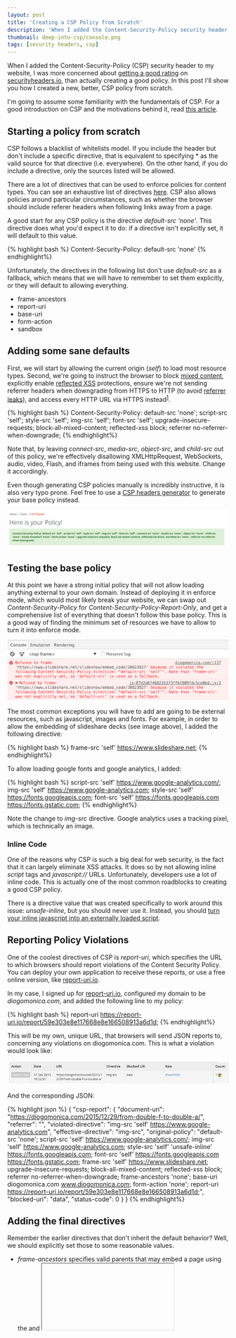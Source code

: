 ```yaml
---
layout: post
title: 'Creating a CSP Policy from Scratch'
description: 'When I added the Content-Security-Policy security header to my website, I was more concerned about getting a good rating on securityheaders.io, than actually creating a good policy. In this post I go over how to create a least-privilege CSP policy from scratch.'
thumbnail: deep-into-csp/console.png
tags: [security headers, csp]
---
```


When I added the Content-Security-Policy (CSP) security header to my website, I was more concerned about [getting a good rating](https://diogomonica.com/2015/12/29/from-double-f-to-double-a/) on [securityheaders.io](https://securityheaders.io), than actually creating a good policy. In this post I'll show you how I created a new, better, CSP policy from scratch.

I'm going to assume some familiarity with the fundamentals of CSP. For a good introduction on CSP and the motivations behind it, read [this article](http://www.html5rocks.com/en/tutorials/security/content-security-policy/).

## Starting a policy from scratch

CSP follows a blacklist of whitelists model. If you include the header but don't include a specific directive, that is equivalent to specifying * as the valid source for that directive (i.e. everywhere). On the other hand, if you do include a directive, only the sources listed will be allowed.

There are a lot of directives that can be used to enforce policies for content types. You can see an exhaustive list of directives [here](https://developer.mozilla.org/en-US/docs/Web/Security/CSP/CSP_policy_directives). CSP also allows policies around particular circumstances, such as whether the browser should include referer headers when following links away from a page.

A good start for any CSP policy is the directive *default-src 'none'*. This directive does what you'd expect it to do: if a directive isn't explicitly set, it will default to this value.

{% highlight bash %}
Content-Security-Policy: default-src 'none'
{% endhighlight%}

Unfortunately, the directives in the following list don't use *default-src* as a fallback, which means that we will have to remember to set them explicitly, or they will default to allowing everything.

- frame-ancestors
- report-uri
- base-uri
- form-action
- sandbox

## Adding some sane defaults

First, we will start by allowing the current origin (*self*) to load most resource types. Second, we're going to instruct the browser to block [mixed content](https://developer.mozilla.org/en-US/docs/Security/MixedContent/How_to_fix_website_with_mixed_content), explicitly enable [reflected XSS](https://www.owasp.org/index.php/Cross-site_Scripting_(XSS)) protections, ensure we're not sending referrer headers when downgrading from HTTPS to HTTP (to avoid [referrer leaks](https://blog.mozilla.org/security/2015/01/21/meta-referrer/)), and access every HTTP URL via HTTPS instead<sup><a id="ffn1" href="#fn1" class="footnote">1</a></sup>.

{% highlight bash %}
Content-Security-Policy: 
	default-src 'none'; 
	script-src 'self'; style-src 'self'; 
	img-src 'self'; font-src 'self'; 
	upgrade-insecure-requests; block-all-mixed-content; 
	reflected-xss block; referrer no-referrer-when-downgrade;
{% endhighlight%}

Note that, by leaving *connect-src*, *media-src*, *object-src*, and *child-src* out of this policy, we're effectively disallowing XMLHttpRequest, WebSockets, audio, video, Flash, and iframes from being used with this website. Change it accordingly.

Even though generating CSP policies manually is incredibly instructive, it is also very typo prone. Feel free to use a [CSP headers generator](https://report-uri.io/home/generate/) to generate your base policy instead.

[<img src="/images/deep-into-csp/policy_generator.png"/>](https://report-uri.io/home/generate/)

## Testing the base policy

At this point we have a strong initial policy that will not allow loading anything external to your own domain. Instead of deploying it in enforce mode, which would most likely break your website, we can swap out *Content-Security-Policy* for *Content-Security-Policy-Report-Only*, and get a comprehensive list of everything that doesn't follow this base policy. This is a good way of finding the minimum set of resources we have to allow to turn it into enforce mode.



<img src="/images/deep-into-csp/chrome_developer_console.png"/>

The most common exceptions you will have to add are going to be external resources, such as javascript, images and fonts. For example, in order to allow the embedding of slideshare decks (see image above), I added the following directive:

{% highlight bash %}
frame-src 'self' https://www.slideshare.net;
{% endhighlight%}

To allow loading google fonts and google analytics, I added:

{% highlight bash %}
script-src 'self' https://www.google-analytics.com/;
img-src 'self' https://www.google-analytics.com; 
style-src 'self' https://fonts.googleapis.com; 
font-src 'self' https://fonts.googleapis.com https://fonts.gstatic.com;
{% endhighlight%}

Note the change to *img-src* directive. Google analytics uses a tracking pixel, which is technically an image.

### Inline Code

One of the reasons why CSP is such a big deal for web security, is the fact that it can largely eliminate XSS attacks. It does so by not allowing inline *script* tags and *javascript://* URLs. Unfortunately, developers use a lot of inline code. This is actually one of the most common roadblocks to creating a good CSP policy. 

There is a directive value that was created specifically to work around this issue: *unsafe-inline*, but you should never use it. Instead, you should [turn your inline javascript into an externally loaded script](http://stackoverflow.com/questions/21593051/converting-inline-javascript-to-external).

## Reporting Policy Violations

One of the coolest directives of CSP is *report-uri*, which specifies the URL to which browsers should report violations of the Content Security Policy. You can deploy your own application to receive these reports, or use a free online version, like [report-uri.io](https://report-uri.io).

In my case, I signed up for [report-uri.io](https://report-uri.io), configured my domain to be *diogomonica.com*, and added the following line to my policy:

{% highlight bash %}
report-uri https://report-uri.io/report/59e303e8e117668e8e166508913a6d1d;
{% endhighlight%}

This will be my own, unique URL, that browsers will send JSON reports to, concerning any violations on diogomonica.com. This is what a violation would look like:

<img src="/images/deep-into-csp/report.png"/>

And the corresponding JSON:

{% highlight json %}
{
    "csp-report": {
        "document-uri": "https://diogomonica.com/2015/12/29/from-double-f-to-double-a/",
        "referrer": "",
        "violated-directive": "img-src 'self' https://www.google-analytics.com",
        "effective-directive": "img-src",
        "original-policy": "default-src 'none'; script-src 'self' https://www.google-analytics.com/; img-src 'self' https://www.google-analytics.com; style-src 'self' 'unsafe-inline' https://fonts.googleapis.com; font-src 'self' https://fonts.googleapis.com https://fonts.gstatic.com; frame-src 'self' https://www.slideshare.net; upgrade-insecure-requests; block-all-mixed-content; reflected-xss block; referrer no-referrer-when-downgrade; frame-ancestors 'none'; base-uri diogomonica.com www.diogomonica.com; form-action 'none'; report-uri https://report-uri.io/report/59e303e8e117668e8e166508913a6d1d;",
        "blocked-uri": "data",
        "status-code": 0
    }
}
{% endhighlight%}

## Adding the final directives

Remember the earlier directives that don't inherit the default behavior? Well, we should explicitly set those to some reasonable values.

- *frame-ancestors* specifies valid parents that may embed a page using the <frame> and <iframe> elements.
- *base-uri* defines the URIs that a user agent may use as the document base URL. 
- *form-action* specifies valid endpoints for <form> submissions.
- *sandbox* [places restrictions on actions the page can take](https://html.spec.whatwg.org/multipage/browsers.html#sandboxing), instead of restricting resources it can load. It will be the topic of a future blog post.

This is my final policy:

{% highlight bash %}
Content-Security-Policy 
	"default-src 'none'; 
	script-src 'self' https://www.google-analytics.com/; 
	img-src 'self' https://www.google-analytics.com; 
	style-src 'self' https://fonts.googleapis.com; 
	font-src 'self' https://fonts.googleapis.com https://fonts.gstatic.com; 
	frame-src 'self' https://www.slideshare.net; 
	upgrade-insecure-requests; block-all-mixed-content; 
	reflected-xss block; referrer no-referrer-when-downgrade; 
	frame-ancestors 'none'; form-action 'none'; 
	base-uri diogomonica.com www.diogomonica.com;
	report-uri https://report-uri.io/report/59e303e8e117668e8e166508913a6d1d;"
{% endhighlight%}

At this point we can use the [online CSP analyzer](https://report-uri.io/home/analyse), to make sure we're green across the board.

<img src="/images/deep-into-csp/green_across.png"/>

## Dealing with large CSP headers

Unfortunately, HTTP headers aren't compressed<sup><a id="ffn2" href="#fn2" class="footnote">2</a></sup>, which means that you will be injecting a potentially large CSP header into every HTTP response. 

To avoid that, you can set some or all of your policies directly in the page markup. You do that by using the meta tag with an http-equiv attribute:

{% highlight html %}
<meta http-equiv="Content-Security-Policy" content="default-src 'none'; script-src 'self' https://www.google-analytics.com/;"> 
{% endhighlight%}

There are three directives that can’t be set using meta tags: *frame-ancestors*, *report-uri*, and *sandbox*.

Another possible work-around is to take advantage of the conditional header injection features of your web server. If you're using nginx, you can create a map that will return different headers, based on the content-type of the page.

{% highlight bash %}
map $sent_http_content_type $csp_policies {
    "text/html"    "default-src 'none'; script-src 'self' https://www.google-analytics.com/; ...";
    default       "default-src 'none";
}

server {
    location / {
        add_header "Content-Security-Policy" $csp_policies;
    }
}
{% endhighlight%}

## Conclusion

By designing your CSP policies from scratch, you can achieve a least-privilege CSP deployment, and create a policy that allows exactly what you need. No more, no less.

If you start by enabling CSP in *Report-Only* mode, you can start knocking off all the necessary exceptions, with the help of the Chrome Developer Console, and easily change it to enforce mode later on.

If you care about the security of your users, you should care about CSP.

<ol id="footnotes">
  <li id="fn1">The upgrade-insecure-requests and referrer policies are still a "Working draft". <a href="#ffn1">↩</a></li>
  <li id="fn2">This might not be as big of a problem in the future, since both HTTP2 and SPDY support header compression. <a href="#ffn2">↩</a></li>
</ol>
